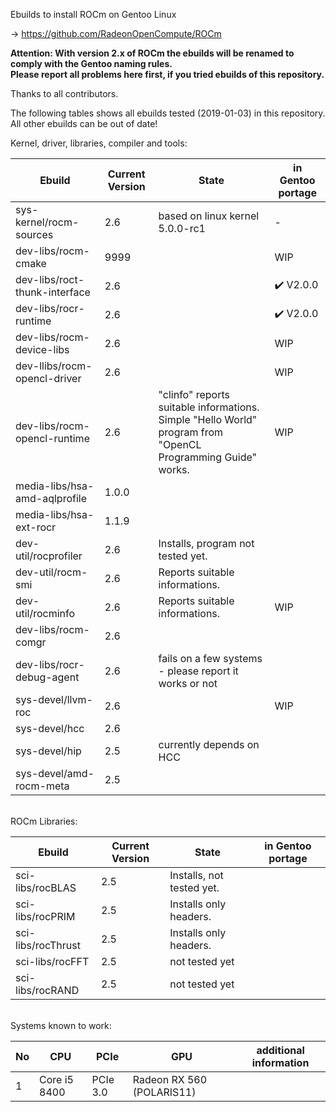Ebuilds to install ROCm on Gentoo Linux

-> https://github.com/RadeonOpenCompute/ROCm

**Attention: With version 2.x of ROCm the ebuilds will be renamed to comply with the Gentoo naming rules.**<br>
**Please report all problems here first, if you tried ebuilds of this repository.**

Thanks to all contributors.

The following tables shows all ebuilds tested (2019-01-03) in this repository. <br>
All other ebuilds can be out of date!

Kernel, driver, libraries, compiler and tools:

|Ebuild|Current Version|State|in Gentoo portage|
|---|---|---|---|
|sys-kernel/rocm-sources| 2.6 | based on linux kernel 5.0.0-rc1 | - |
|dev-libs/rocm-cmake|9999| | WIP |
|dev-libs/roct-thunk-interface| 2.6 |  | :heavy_check_mark: V2.0.0 |
|dev-libs/rocr-runtime| 2.6 | | :heavy_check_mark: V2.0.0 |
|dev-libs/rocm-device-libs | 2.6 | | WIP |
|dev-llibs/rocm-opencl-driver | 2.6 | | WIP |
|dev-libs/rocm-opencl-runtime| 2.6 | "clinfo" reports suitable informations.<br> Simple "Hello World" program from "OpenCL Programming Guide" works. | WIP |
|media-libs/hsa-amd-aqlprofile| 1.0.0 | | |
|media-libs/hsa-ext-rocr| 1.1.9 | ||
|dev-util/rocprofiler| 2.6 | Installs, program not tested yet. ||
|dev-util/rocm-smi| 2.6 | Reports suitable informations. | |
|dev-util/rocminfo| 2.6 | Reports suitable informations. | WIP |
|dev-libs/rocm-comgr| 2.6 | | |
|dev-libs/rocr-debug-agent | 2.6 | fails on a few systems - please report it works or not | |
|sys-devel/llvm-roc | 2.6 | | WIP |
|sys-devel/hcc| 2.6 |  | |
|sys-devel/hip| 2.5 | currently depends on HCC | |
|sys-devel/amd-rocm-meta| 2.5 | | |

<br>
ROCm Libraries:

|Ebuild|Current Version|State|in Gentoo portage|
|---|---|---|---|
|sci-libs/rocBLAS| 2.5 | Installs, not tested yet. |  |
|sci-libs/rocPRIM| 2.5 | Installs only headers. | |
|sci-libs/rocThrust| 2.5 | Installs only headers. | |
|sci-libs/rocFFT| 2.5 | not tested yet | |
|sci-libs/rocRAND| 2.5 | not tested yet | | 

<br>
Systems known to work:

| No | CPU | PCIe |  GPU | additional information |
|---|---|---|---|---|
| 1 | Core i5 8400 | PCIe 3.0 | Radeon RX 560 (POLARIS11) | |

